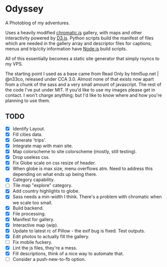 # Odyssey
A Photoblog of my adventures.

Uses a heavily modified [chromatic.js](https://github.com/crispymtn/chromatic.js) gallery, with maps and other interactivity powered by [D3.js](http://d3js.org/). Python scripts build the manifest of files which are needed in the gallery array and descriptor files for captions; menus and trip/city information have [Node.js](https://nodejs.org) build scripts.

All of this essentially becomes a static site generator that simply rsyncs to my VPS.

The starting point I used as a base came from Read Only by html5up.net | @n33co, released under CCA 3.0. Almost none of that exists now apart from a chunk of the sass and a very small amount of javascript. The rest of the code I've put under MIT. If you'd like to use my images please get in contact. I won't charge anything; but I'd like to know where and how you're planning to use them.

## TODO

* [x] Identify Layout.
* [x] Fill cities data.
* [x] Generate 'trips'.
* [x] Integrate map with main site.
* [x] Map colorscheme to site colorscheme (mostly, still testing).
* [x] Drop useless css.
* [x] Fix Globe scale on css resize of header.
* [x] When globe is max size, menu overflows atm. Need to address this depending on what ends up being there.
* [x] Category capability.
* [ ] Tile map "explore" category.
* [x] Add country highlights to globe.
* [x] Sass needs a min-width I think. There's a problem with chromatic when we scale too small.
* [x] Build backend.
* [x] File processing.
* [x] Manifest for gallery.
* [x] Interactive map (wip).
* [x] Update to latest rc of Pillow - the exif bug is fixed. Test outputs.
* [x] Edit photos to actually fill the gallery.
* [ ] Fix mobile fuckery.
* [x] Lint the js files, they're a mess.
* [x] Fill descriptions, think of a nice way to automate that.
* [ ] Consider a push-new-to-fb option.
